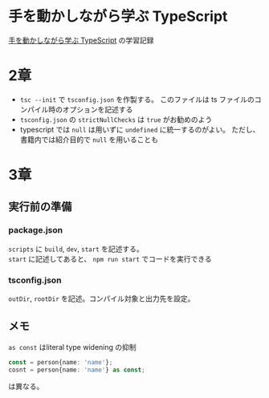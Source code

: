 # 手を動かしながら学ぶ TypeScript

[手を動かしながら学ぶ TypeScript](https://amzn.to/3ZtNwUH) の学習記録


# 2章

- `tsc --init` で `tsconfig.json` を作製する。 このファイルは ts ファイルのコンパイル時のオプションを記述する
- `tsconfig.json` の `strictNullChecks` は `true` がお勧めのよう
- typescript では `null` は用いずに `undefined` に統一するのがよい。 ただし、書籍内では紹介目的で `null` を用いることも

# 3章

## 実行前の準備

### package.json

`scripts` に `build`, `dev`, `start` を記述する。  
`start` に記述してあると、 ```npm run start``` でコードを実行できる

### tsconfig.json

`outDir`, `rootDir` を記述。コンパイル対象と出力先を設定。

## メモ

`as const` はliteral type widening の抑制  
``` typescript
const = person{name: 'name'};
cosnt = person{name: 'name'} as const;
```
は異なる。
